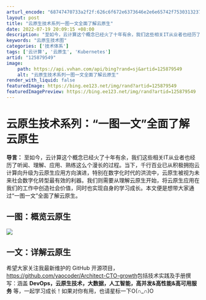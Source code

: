 ```yaml
---
arturl_encode: "68747470733a2f2f:626c6f672e6373646e2e6e65742f753031323733303037352f:61727469636c652f64657461696c732f313235383739353439"
layout: post
title: "云原生技术系列一图一文全面了解云原生"
date: 2022-07-19 20:09:15 +08:00
description: "至如今，云计算这个概念已经火了十年有余，我们这些相关IT从业者也经历了听闻、理解、应用、当下，千行百"
keywords: "云原生技术图"
categories: ['技术体系']
tags: ['云计算', '云原生', 'Kubernetes']
artid: "125879549"
image:
    path: https://api.vvhan.com/api/bing?rand=sj&artid=125879549
    alt: "云原生技术系列一图一文全面了解云原生"
render_with_liquid: false
featuredImage: https://bing.ee123.net/img/rand?artid=125879549
featuredImagePreview: https://bing.ee123.net/img/rand?artid=125879549
---
```


# 云原生技术系列：“一图一文”全面了解云原生

**导言：**
至如今，云计算这个概念已经火了十年有余，我们这些相关IT从业者也经历了听闻、理解、应用、熟练这么个漫长的过程。当下，千行百业已从积极拥抱云计算向升级为云原生应用方向演进，特别在数字化时代的洪流中，云原生被视为未来社会数字化转型最有效的利器。我们则需要从理解云原生开始，将云原生应用在我们的工作中创造社会价值，同时也实现自身的学习成长。本文便是想带大家通过“一图一文”全面了解云原生。

## 一图：概览云原生

![](https://i-blog.csdnimg.cn/blog_migrate/1eebc85617ef877d810f154062d15f3c.png)

## 一文：详解云原生

希望大家关注我最新维护的 GitHub 开源项目， ​https://github.com/yaocoder/Architect-CTO-growth​​ 包括技术实践及手册撰写：涵盖
**DevOps，云原生技术，大数据，人工智能，高并发&高性能&高可用服务**
等，一起学习成长！如果对你有用，也请星标一下O(∩_∩)O